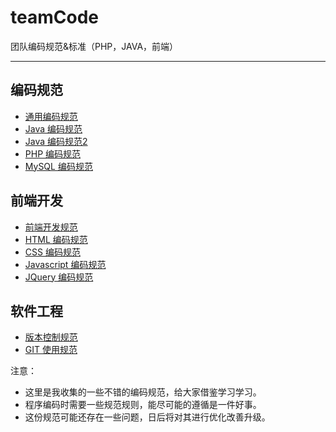 ﻿# teamCode
团队编码规范&amp;标准（PHP，JAVA，前端）

-------------

## 编码规范

* [通用编码规范](common.md)  
* [Java 编码规范](java.md)
* [Java 编码规范2](java2.md)
* [PHP 编码规范](php.md)
* [MySQL 编码规范](mysql.md)

## 前端开发

* [前端开发规范](web.md)
* [HTML 编码规范](html.md)
* [CSS 编码规范](css.md)
* [Javascript 编码规范](javascript.md)
* [JQuery 编码规范](jquery.md)

## 软件工程

* [版本控制规范](version.md)
* [GIT 使用规范](git.md)

注意：

* 这里是我收集的一些不错的编码规范，给大家借鉴学习学习。
* 程序编码时需要一些规范规则，能尽可能的遵循是一件好事。
* 这份规范可能还存在一些问题，日后将对其进行优化改善升级。


